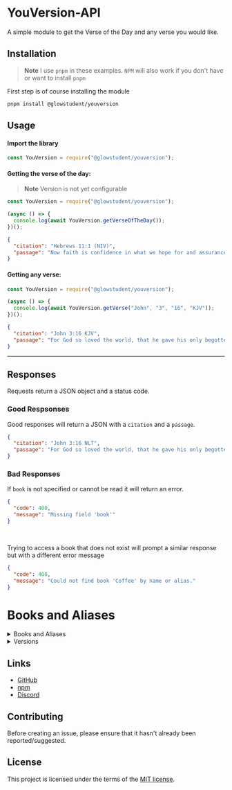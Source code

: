 # YouVersion-API

A simple module to get the Verse of the Day and any verse you would like.

## Installation

> **Note**
> I use `pnpm` in these examples. `NPM` will also work if you don't have or want to install `pnpm`

First step is of course installing the module

```bash
pnpm install @glowstudent/youversion
```

## Usage

#### Import the library
```javascript
const YouVersion = require("@glowstudent/youversion");
```

#### Getting the verse of the day: 

> **Note**
> Version is not yet configurable

```javascript
const YouVersion = require("@glowstudent/youversion");

(async () => {
  console.log(await YouVersion.getVerseOfTheDay());
})();

```
```json
{
  "citation": "Hebrews 11:1 (NIV)",
  "passage": "Now faith is confidence in what we hope for and assurance about what we do not see."
}
```

#### Getting any verse: 
```javascript
const YouVersion = require("@glowstudent/youversion");

(async () => {
  console.log(await YouVersion.getVerse("John", "3", "16", "KJV"));
})();
```
```json
{
  "citation": "John 3:16 KJV",
  "passage": "For God so loved the world, that he gave his only begotten Son, that whosoever believeth in him should not perish, but have everlasting life."
}
```

---

## Responses

Requests return a JSON object and a status code.

### Good Respsonses

Good responses will return a JSON with a `citation` and a `passage`.

```json
{
  "citation": "John 3:16 NLT",
  "passage": "For God so loved the world, that he gave his only begotten Son, that whosoever believeth in him should not perish, but have everlasting life."
}
```

### Bad Responses

If `book` is not specified or cannot be read it will return an error.

```json
{
  "code": 400,
  "message": "Missing field 'book'"
}
```

<br>

Trying to access a book that does not exist will prompt a similar response but with a different error message

```json
{
  "code": 400,
  "message": "Could not find book 'Coffee' by name or alias."
}
```

# Books and Aliases

<details>
<summary>Books and Aliases</summary>

| Book              | Alias |
| ----------------- | ----- |
| Genesis           | GEN   |
| Exodus            | EXO   |
| Leviticus         | LEV   |
| Numbers           | NUM   |
| Deuteronomy       | DEU   |
| Joshua            | JOS   |
| Judges            | JDG   |
| Ruth              | RUT   |
| 1st Samuel        | 1SA   |
| 2nd Samuel        | 2SA   |
| 1st Kings         | 1KI   |
| 2nd Kings         | 2KI   |
| 1st Chronicles    | 1CH   |
| 2nd Chronicles    | 2CH   |
| Ezra              | EZR   |
| Nehemiah          | NEH   |
| Esther            | EST   |
| Job               | JOB   |
| Psalms            | PSA   |
| Proverbs          | PRO   |
| Ecclesiastes      | ECC   |
| Song of Songs     | SNG   |
| Isaiah            | ISA   |
| Jeremiah          | JER   |
| Lamentations      | LAM   |
| Ezekiel           | EZK   |
| Daniel            | DAN   |
| Hosea             | HOS   |
| Joel              | JOL   |
| Amos              | AMO   |
| Obadiah           | OBA   |
| Jonah             | JON   |
| Micah             | MIC   |
| Nahum             | NAM   |
| Habakkuk          | HAB   |
| Zephaniah         | ZEP   |
| Haggai            | HAG   |
| Zechariah         | ZEC   |
| Malachi           | MAL   |
| Matthew           | MAT   |
| Mark              | MRK   |
| Luke              | LUK   |
| John              | JHN   |
| Acts              | ACT   |
| Romans            | ROM   |
| 1st Corinthians   | 1CO   |
| 2nd Corinthians   | 2CO   |
| Galatians         | GAL   |
| Ephesians         | EPH   |
| Philippians       | PHP   |
| Colossians        | COL   |
| 1st Thessalonians | 1TH   |
| 2nd Thessalonians | 2TH   |
| 1st Timothy       | 1TI   |
| 2nd Timothy       | 2TI   |
| Titus             | TIT   |
| Philemon          | PHM   |
| Hebrews           | HEB   |
| James             | JAS   |
| 1st Peter         | 1PE   |
| 2nd Peter         | 2PE   |
| 1st John          | 1JN   |
| 2nd John          | 2JN   |
| 3rd John          | 3JN   |
| Jude              | JUD   |
| Revelation        | REV   |

</details>

<details>
<summary>Versions</summary>

| Versions | ID   |
| -------- | ---- |
| AMP      | 1588 |
| ICL00D   | 1196 |
| KJV      | 1    |
| NIV      | 111  |
| NLT      | 116  |
| NR06     | 122  |
| VULG     | 823  |

</details>

## Links
- [GitHub](https://github.com/Glowstudent777/YouVersion-API)
- [npm](https://www.npmjs.com/package/@glowstudent/youversion)
- [Discord](https://discord.gg/4wM63P7ZUd)

## Contributing
Before creating an issue, please ensure that it hasn't already been reported/suggested.

## License

This project is licensed under the terms of the
[MIT license](/LICENSE).

